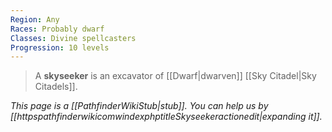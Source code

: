```yaml
---
Region: Any
Races: Probably dwarf
Classes: Divine spellcasters
Progression: 10 levels
---
```


> A **skyseeker** is an excavator of [[Dwarf|dwarven]] [[Sky Citadel|Sky Citadels]].



*This page is a [[PathfinderWikiStub|stub]]. You can help us by [[httpspathfinderwikicomwindexphptitleSkyseekeractionedit|expanding it]].*









